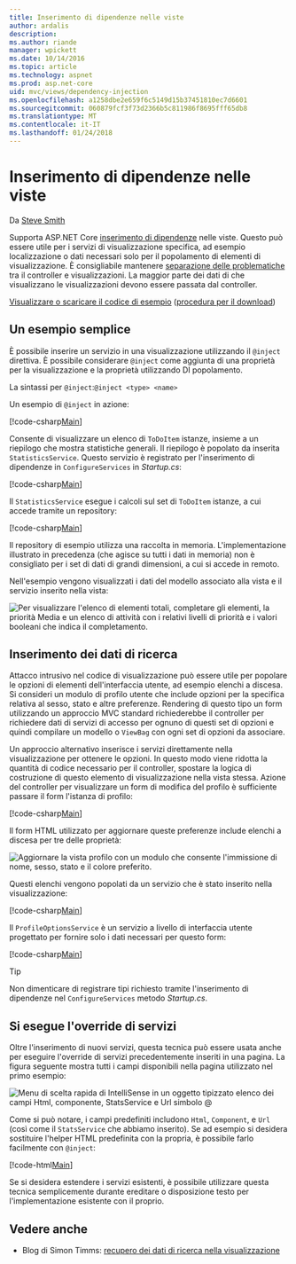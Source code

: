```yaml
---
title: Inserimento di dipendenze nelle viste
author: ardalis
description: 
ms.author: riande
manager: wpickett
ms.date: 10/14/2016
ms.topic: article
ms.technology: aspnet
ms.prod: asp.net-core
uid: mvc/views/dependency-injection
ms.openlocfilehash: a1258dbe2e659f6c5149d15b37451810ec7d6601
ms.sourcegitcommit: 060879fcf3f73d2366b5c811986f8695fff65db8
ms.translationtype: MT
ms.contentlocale: it-IT
ms.lasthandoff: 01/24/2018
---
```

# <a name="dependency-injection-into-views"></a>Inserimento di dipendenze nelle viste

Da [Steve Smith](https://ardalis.com/)

Supporta ASP.NET Core [inserimento di dipendenze](xref:fundamentals/dependency-injection) nelle viste. Questo può essere utile per i servizi di visualizzazione specifica, ad esempio localizzazione o dati necessari solo per il popolamento di elementi di visualizzazione. È consigliabile mantenere [separazione delle problematiche](http://deviq.com/separation-of-concerns/) tra il controller e visualizzazioni. La maggior parte dei dati di che visualizzano le visualizzazioni devono essere passata dal controller.

[Visualizzare o scaricare il codice di esempio](https://github.com/aspnet/Docs/tree/master/aspnetcore/mvc/views/dependency-injection/sample) ([procedura per il download](xref:tutorials/index#how-to-download-a-sample))

## <a name="a-simple-example"></a>Un esempio semplice

È possibile inserire un servizio in una visualizzazione utilizzando il `@inject` direttiva. È possibile considerare `@inject` come aggiunta di una proprietà per la visualizzazione e la proprietà utilizzando DI popolamento.

La sintassi per `@inject`:`@inject <type> <name>`

Un esempio di `@inject` in azione:

[!code-csharp[Main](../../mvc/views/dependency-injection/sample/src/ViewInjectSample/Views/ToDo/Index.cshtml?highlight=4,5,15,16,17)]

Consente di visualizzare un elenco di `ToDoItem` istanze, insieme a un riepilogo che mostra statistiche generali. Il riepilogo è popolato da inserita `StatisticsService`. Questo servizio è registrato per l'inserimento di dipendenze in `ConfigureServices` in *Startup.cs*:

[!code-csharp[Main](../../mvc/views/dependency-injection/sample/src/ViewInjectSample/Startup.cs?highlight=6,7&range=15-22)]

Il `StatisticsService` esegue i calcoli sul set di `ToDoItem` istanze, a cui accede tramite un repository:

[!code-csharp[Main](../../mvc/views/dependency-injection/sample/src/ViewInjectSample/Model/Services/StatisticsService.cs?highlight=15,20,26)]

Il repository di esempio utilizza una raccolta in memoria. L'implementazione illustrato in precedenza (che agisce su tutti i dati in memoria) non è consigliato per i set di dati di grandi dimensioni, a cui si accede in remoto.

Nell'esempio vengono visualizzati i dati del modello associato alla vista e il servizio inserito nella vista:

![Per visualizzare l'elenco di elementi totali, completare gli elementi, la priorità Media e un elenco di attività con i relativi livelli di priorità e i valori booleani che indica il completamento.](dependency-injection/_static/screenshot.png)

## <a name="populating-lookup-data"></a>Inserimento dei dati di ricerca

Attacco intrusivo nel codice di visualizzazione può essere utile per popolare le opzioni di elementi dell'interfaccia utente, ad esempio elenchi a discesa. Si consideri un modulo di profilo utente che include opzioni per la specifica relativa al sesso, stato e altre preferenze. Rendering di questo tipo un form utilizzando un approccio MVC standard richiederebbe il controller per richiedere dati di servizi di accesso per ognuno di questi set di opzioni e quindi compilare un modello o `ViewBag` con ogni set di opzioni da associare.

Un approccio alternativo inserisce i servizi direttamente nella visualizzazione per ottenere le opzioni. In questo modo viene ridotta la quantità di codice necessario per il controller, spostare la logica di costruzione di questo elemento di visualizzazione nella vista stessa. Azione del controller per visualizzare un form di modifica del profilo è sufficiente passare il form l'istanza di profilo:

[!code-csharp[Main](../../mvc/views/dependency-injection/sample/src/ViewInjectSample/Controllers/ProfileController.cs?highlight=9,19)]

Il form HTML utilizzato per aggiornare queste preferenze include elenchi a discesa per tre delle proprietà:

![Aggiornare la vista profilo con un modulo che consente l'immissione di nome, sesso, stato e il colore preferito.](dependency-injection/_static/updateprofile.png)

Questi elenchi vengono popolati da un servizio che è stato inserito nella visualizzazione:

[!code-csharp[Main](../../mvc/views/dependency-injection/sample/src/ViewInjectSample/Views/Profile/Index.cshtml?highlight=4,16,17,21,22,26,27)]

Il `ProfileOptionsService` è un servizio a livello di interfaccia utente progettato per fornire solo i dati necessari per questo form:

[!code-csharp[Main](../../mvc/views/dependency-injection/sample/src/ViewInjectSample/Model/Services/ProfileOptionsService.cs?highlight=7,13,24)]

>[!TIP]
> Non dimenticare di registrare tipi richiesto tramite l'inserimento di dipendenze nel `ConfigureServices` metodo *Startup.cs*.

## <a name="overriding-services"></a>Si esegue l'override di servizi

Oltre l'inserimento di nuovi servizi, questa tecnica può essere usata anche per eseguire l'override di servizi precedentemente inseriti in una pagina. La figura seguente mostra tutti i campi disponibili nella pagina utilizzato nel primo esempio:

![Menu di scelta rapida di IntelliSense in un oggetto tipizzato elenco dei campi Html, componente, StatsService e Url simbolo @](dependency-injection/_static/razor-fields.png)

Come si può notare, i campi predefiniti includono `Html`, `Component`, e `Url` (così come il `StatsService` che abbiamo inserito). Se ad esempio si desidera sostituire l'helper HTML predefinita con la propria, è possibile farlo facilmente con `@inject`:

[!code-html[Main](../../mvc/views/dependency-injection/sample/src/ViewInjectSample/Views/Helper/Index.cshtml?highlight=3,11)]

Se si desidera estendere i servizi esistenti, è possibile utilizzare questa tecnica semplicemente durante ereditare o disposizione testo per l'implementazione esistente con il proprio.

## <a name="see-also"></a>Vedere anche

* Blog di Simon Timms: [recupero dei dati di ricerca nella visualizzazione](http://blog.simontimms.com/2015/06/09/getting-lookup-data-into-you-view/)
